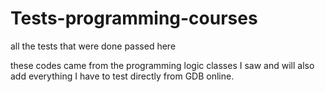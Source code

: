 # Tests-programming-courses
all the tests that were done passed here

these codes came from the programming logic classes I saw and will also add everything I have to test directly from GDB online.
